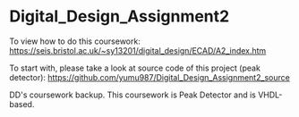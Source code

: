 # Digital_Design_Assignment2
To view how to do this coursework: https://seis.bristol.ac.uk/~sy13201/digital_design/ECAD/A2_index.htm

To start with, please take a look at source code of this project (peak detector): https://github.com/yumu987/Digital_Design_Assignment2_source

DD's coursework backup. This coursework is Peak Detector and is VHDL-based.
